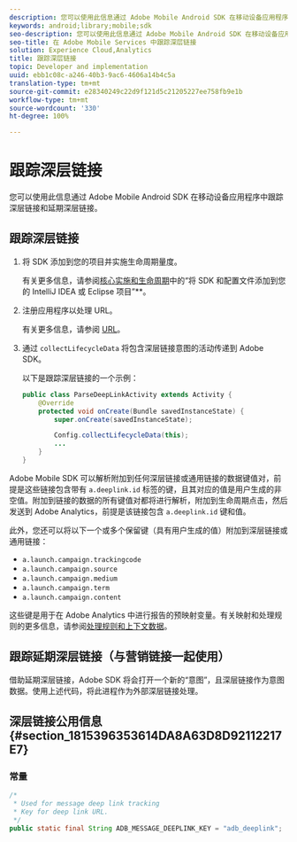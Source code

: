 ```yaml
---
description: 您可以使用此信息通过 Adobe Mobile Android SDK 在移动设备应用程序中跟踪深层链接和延期深层链接。
keywords: android;library;mobile;sdk
seo-description: 您可以使用此信息通过 Adobe Mobile Android SDK 在移动设备应用程序中跟踪深层链接和延期深层链接。
seo-title: 在 Adobe Mobile Services 中跟踪深层链接
solution: Experience Cloud,Analytics
title: 跟踪深层链接
topic: Developer and implementation
uuid: ebb1c08c-a246-40b3-9ac6-4606a14b4c5a
translation-type: tm+mt
source-git-commit: e28340249c22d9f121d5c21205227ee758fb9e1b
workflow-type: tm+mt
source-wordcount: '330'
ht-degree: 100%

---
```



# 跟踪深层链接

您可以使用此信息通过 Adobe Mobile Android SDK 在移动设备应用程序中跟踪深层链接和延期深层链接。

## 跟踪深层链接

1. 将 SDK 添加到您的项目并实施生命周期量度。

   有关更多信息，请参阅[核心实施和生命周期](/help/android/getting-started/dev-qs.md)中的“将 SDK 和配置文件添加到您的 IntelliJ IDEA 或 Eclipse 项目”**。

1. 注册应用程序以处理 URL。

   有关更多信息，请参阅 [URL](https://developer.android.com/training/basics/intents/filters.html)。
1. 通过 `collectLifecycleData` 将包含深层链接意图的活动传递到 Adobe SDK。

   以下是跟踪深层链接的一个示例：

   ```java
   public class ParseDeepLinkActivity extends Activity { 
       @Override 
       protected void onCreate(Bundle savedInstanceState) { 
           super.onCreate(savedInstanceState); 
   
           Config.collectLifecycleData(this); 
           ... 
       } 
   }
   ```

Adobe Mobile SDK 可以解析附加到任何深层链接或通用链接的数据键值对，前提是这些链接包含带有 `a.deeplink.id` 标签的键，且其对应的值是用户生成的非空值。附加到链接的数据的所有键值对都将进行解析，附加到生命周期点击，然后发送到 Adobe Analytics，前提是该链接包含 `a.deeplink.id` 键和值。

此外，您还可以将以下一个或多个保留键（具有用户生成的值）附加到深层链接或通用链接：

* `a.launch.campaign.trackingcode`
* `a.launch.campaign.source`
* `a.launch.campaign.medium`
* `a.launch.campaign.term`
* `a.launch.campaign.content`

这些键是用于在 Adobe Analytics 中进行报告的预映射变量。有关映射和处理规则的更多信息，请参阅[处理规则和上下文数据](https://docs.adobe.com/content/help/zh-Hans/analytics/admin/admin-tools/processing-rules/processing-rules.html)。

## 跟踪延期深层链接（与营销链接一起使用）

借助延期深层链接，Adobe SDK 将会打开一个新的“意图”，且深层链接作为意图数据。使用上述代码，将此进程作为外部深层链接处理。

## 深层链接公用信息 {#section_1815396353614DA8A63D8D92112217E7}

### 常量

```java
/* 
 * Used for message deep link tracking
 * Key for deep link URL. 
 */
public static final String ADB_MESSAGE_DEEPLINK_KEY = "adb_deeplink";
```

